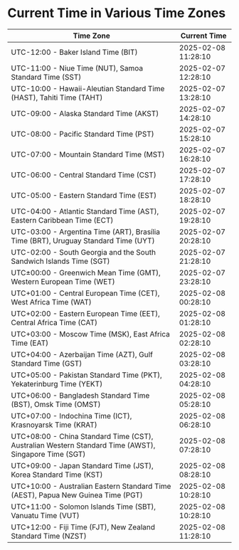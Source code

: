 # Current Time in Various Time Zones

| Time Zone | Current Time |
|-----------|--------------|
| UTC-12:00 - Baker Island Time (BIT) | 2025-02-08 11:28:10 |
| UTC-11:00 - Niue Time (NUT), Samoa Standard Time (SST) | 2025-02-07 12:28:10 |
| UTC-10:00 - Hawaii-Aleutian Standard Time (HAST), Tahiti Time (TAHT) | 2025-02-07 13:28:10 |
| UTC-09:00 - Alaska Standard Time (AKST) | 2025-02-07 14:28:10 |
| UTC-08:00 - Pacific Standard Time (PST) | 2025-02-07 15:28:10 |
| UTC-07:00 - Mountain Standard Time (MST) | 2025-02-07 16:28:10 |
| UTC-06:00 - Central Standard Time (CST) | 2025-02-07 17:28:10 |
| UTC-05:00 - Eastern Standard Time (EST) | 2025-02-07 18:28:10 |
| UTC-04:00 - Atlantic Standard Time (AST), Eastern Caribbean Time (ECT) | 2025-02-07 19:28:10 |
| UTC-03:00 - Argentina Time (ART), Brasília Time (BRT), Uruguay Standard Time (UYT) | 2025-02-07 20:28:10 |
| UTC-02:00 - South Georgia and the South Sandwich Islands Time (SGT) | 2025-02-07 21:28:10 |
| UTC±00:00 - Greenwich Mean Time (GMT), Western European Time (WET) | 2025-02-07 23:28:10 |
| UTC+01:00 - Central European Time (CET), West Africa Time (WAT) | 2025-02-08 00:28:10 |
| UTC+02:00 - Eastern European Time (EET), Central Africa Time (CAT) | 2025-02-08 01:28:10 |
| UTC+03:00 - Moscow Time (MSK), East Africa Time (EAT) | 2025-02-08 02:28:10 |
| UTC+04:00 - Azerbaijan Time (AZT), Gulf Standard Time (GST) | 2025-02-08 03:28:10 |
| UTC+05:00 - Pakistan Standard Time (PKT), Yekaterinburg Time (YEKT) | 2025-02-08 04:28:10 |
| UTC+06:00 - Bangladesh Standard Time (BST), Omsk Time (OMST) | 2025-02-08 05:28:10 |
| UTC+07:00 - Indochina Time (ICT), Krasnoyarsk Time (KRAT) | 2025-02-08 06:28:10 |
| UTC+08:00 - China Standard Time (CST), Australian Western Standard Time (AWST), Singapore Time (SGT) | 2025-02-08 07:28:10 |
| UTC+09:00 - Japan Standard Time (JST), Korea Standard Time (KST) | 2025-02-08 08:28:10 |
| UTC+10:00 - Australian Eastern Standard Time (AEST), Papua New Guinea Time (PGT) | 2025-02-08 10:28:10 |
| UTC+11:00 - Solomon Islands Time (SBT), Vanuatu Time (VUT) | 2025-02-08 10:28:10 |
| UTC+12:00 - Fiji Time (FJT), New Zealand Standard Time (NZST) | 2025-02-08 11:28:10 |
